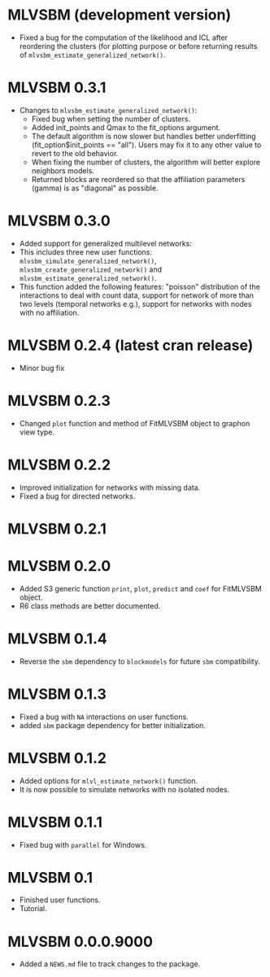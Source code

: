 # MLVSBM (development version)

* Fixed a bug for the computation of the likelihood and ICL after reordering the 
clusters (for plotting purpose or before returning results 
of `mlvsbm_estimate_generalized_network()`. 

# MLVSBM 0.3.1

* Changes to `mlvsbm_estimate_generalized_network()`:
  + Fixed bug when setting the number of clusters.
  + Added init_points and Qmax to the fit_options argument.
  + The default algorithm is now slower but handles better underfitting 
(fit_option$init_points == "all"). Users may fix it to any other value to revert 
to the old behavior.
  + When fixing the number of clusters, the algorithm will better explore 
  neighbors models.
  + Returned blocks are reordered so that the affiliation parameters (gamma) is 
  as "diagonal" as possible.

# MLVSBM 0.3.0
* Added support for generalized multilevel networks:
* This includes three new user functions: `mlvsbm_simulate_generalized_network()`,
`mlvsbm_create_generalized_network()` and `mlvsbm_estimate_generalized_network()`.
* This function added the following features: "poisson" distribution of the 
interactions to deal with count data, support for network of more than two levels 
(temporal networks e.g.), support for networks with nodes with no affiliation.

# MLVSBM 0.2.4 (latest cran release)
* Minor bug fix

# MLVSBM 0.2.3
* Changed `plot` function and method of FitMLVSBM object to graphon view type.

# MLVSBM 0.2.2
* Improved initialization for networks with missing data.
* Fixed a bug for directed networks.

# MLVSBM 0.2.1

# MLVSBM 0.2.0
* Added S3 generic function `print`, `plot`, `predict` and 
`coef` for FitMLVSBM object.
* R6 class methods are better documented.

# MLVSBM 0.1.4
* Reverse the `sbm` dependency to `blockmodels` for future `sbm` compatibility.

# MLVSBM 0.1.3
* Fixed a bug with `NA` interactions on user functions.
* added `sbm` package dependency for better initialization.

# MLVSBM 0.1.2
* Added options for `mlvl_estimate_network()` function.
* It is now possible to simulate networks with no isolated nodes.

# MLVSBM 0.1.1
* Fixed bug with `parallel` for Windows.

# MLVSBM 0.1
* Finished user functions.
* Tutorial.

# MLVSBM 0.0.0.9000

* Added a `NEWS.md` file to track changes to the package.
